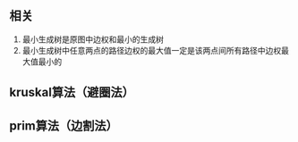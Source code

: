 ## 相关

1. 最小生成树是原图中边权和最小的生成树
2. 最小生成树中任意两点的路径边权的最大值一定是该两点间所有路径中边权最大值最小的

## kruskal算法（避圈法）

## prim算法（边割法）

